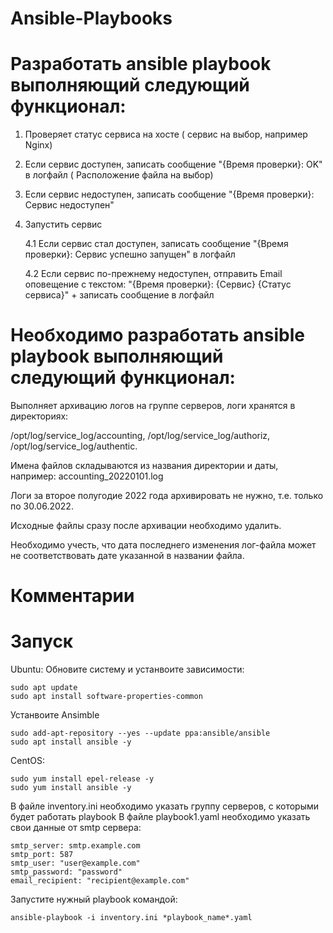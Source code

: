 # Ansible-Playbooks

# Разработать ansible playbook выполняющий следующий функционал:

 

1) Проверяет статус сервиса на хосте ( сервис на выбор, например Nginx)

2) Если сервис доступен, записать сообщение "{Время проверки}: OK" в логфайл ( Расположение файла на выбор)

3) Если сервис недоступен, записать сообщение "{Время проверки}: Сервис недоступен"

4) Запустить сервис

   4.1 Если сервис стал доступен, записать сообщение "{Время проверки}: Сервис успешно запущен" в логфайл

   4.2 Если сервис по-прежнему недоступен, отправить Email оповещение с текстом: "{Время проверки}: {Сервис} {Статус сервиса}" + записать сообщение в логфайл

 

# Необходимо разработать ansible playbook выполняющий следующий функционал:

 

Выполняет архивацию логов на группе серверов, логи хранятся в директориях:

/opt/log/service_log/accounting, /opt/log/service_log/authoriz, /opt/log/service_log/authentic.

Имена файлов складываются из названия директории и даты, например: accounting_20220101.log

Логи за второе полугодие 2022 года архивировать не нужно, т.е. только по 30.06.2022.

Исходные файлы сразу после архивации необходимо удалить.

Необходимо учесть, что дата последнего изменения лог-файла может не соответствовать дате указанной в названии файла.


# Комментарии


# Запуск
Ubuntu:
Обновите систему и устанвоите зависимости:
```
sudo apt update
sudo apt install software-properties-common
```
Устанвоите Ansimble
```
sudo add-apt-repository --yes --update ppa:ansible/ansible
sudo apt install ansible -y
```

CentOS:
```
sudo yum install epel-release -y
sudo yum install ansible -y
```

В файле inventory.ini необходимо указать группу серверов, с которыми будет работать playbook
В файле playbook1.yaml необходимо указать свои данные от smtp сервера:
```
smtp_server: smtp.example.com
smtp_port: 587
smtp_user: "user@example.com"
smtp_password: "password"
email_recipient: "recipient@example.com"
```

Запустите нужный playbook командой:
```
ansible-playbook -i inventory.ini *playbook_name*.yaml
```